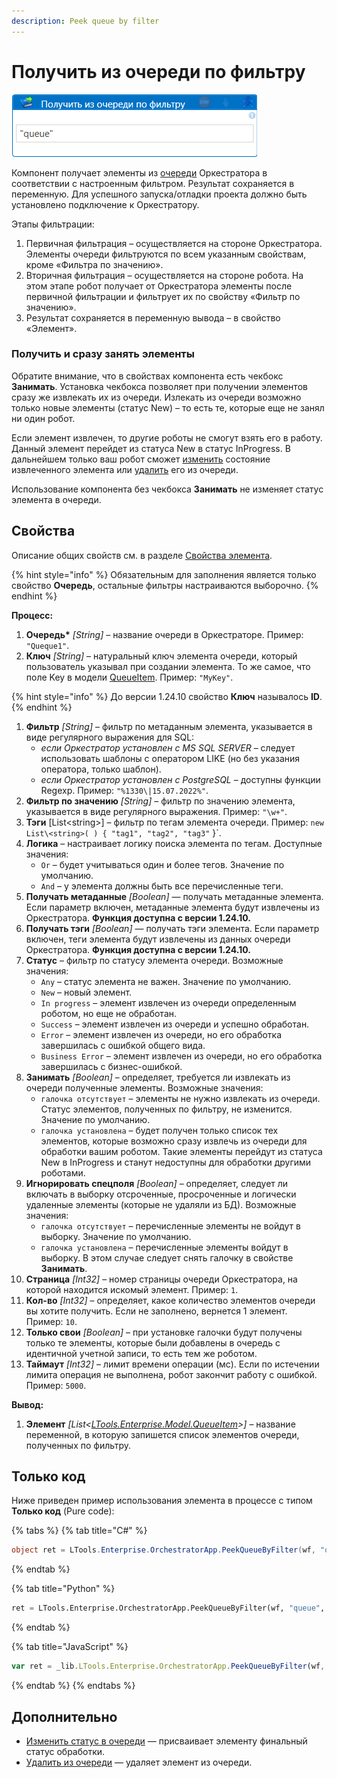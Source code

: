 ```yaml
---
description: Peek queue by filter
---
```


# Получить из очереди по фильтру

![](<../../../../.gitbook/assets/получить из очереди по фильтру.png>)

Компонент получает элементы из [очереди](https://docs.primo-rpa.ru/primo-rpa/orchestrator/basics/data-queues) Оркестратора в соответствии с настроенным фильтром. Результат сохраняется в переменную. Для успешного запуска/отладки проекта должно быть установлено подключение к Оркестратору.

Этапы фильтрации: 
1. Первичная фильтрация – осуществляется на стороне Оркестратора. Элементы очереди фильтруются по всем указанным свойствам, кроме «Фильтра по значению».
2. Вторичная фильтрация – осуществляется на стороне робота. На этом этапе робот получает от Оркестратора элементы после первичной фильтрации и фильтрует их по свойству «Фильтр по значению».
3. Результат сохраняется в переменную вывода – в свойство «Элемент».

### Получить и сразу занять элементы

Обратите внимание, что в свойствах компонента есть чекбокс **Занимать**. Установка чекбокса позволяет при получении элементов сразу же извлекать их из очереди. Излекать из очереди возможно только новые элементы (статус New) – то есть те, которые еще не занял ни один робот. 

Если элемент извлечен, то другие роботы не смогут взять его в работу. Данный элемент перейдет из статуса New в статус InProgress. В дальнейшем только ваш робот сможет [изменить](https://docs.primo-rpa.ru/primo-rpa/orchestrator/basics/data-queues/items#statusy-elementa) состояние извлеченного элемента или [удалить](https://docs.primo-rpa.ru/primo-rpa/g_elements/el_basic/els_orch/els_queues/deletefromqueue) его из очереди. 

Использование компонента без чекбокса **Занимать** не изменяет статус элемента в очереди.


## Свойства
Описание общих свойств см. в разделе [Свойства элемента](https://docs.primo-rpa.ru/primo-rpa/primo-studio/process/elements#svoistva-elementa).

{% hint style="info" %}
Обязательным для заполнения является только свойство **Очередь**, остальные фильтры настраиваются выборочно.
{% endhint %}


**Процесс:** 

1. **Очередь\***  *[String]* – название очереди в Оркестраторе. Пример: `"Queque1"`.
1. **Ключ** *[String]* – натуральный ключ элемента очереди, который пользователь указывал при создании элемента. То же самое, что поле Key в модели [QueueItem](https://docs.primo-rpa.ru/primo-rpa/g_elements/el_basic/els_orch/els_queues/datatypes). Пример: `"MyKey"`.

{% hint style="info" %}
До версии 1.24.10 свойство **Ключ** называлось **ID**.
{% endhint %}

1. **Фильтр** *[String]* – фильтр по метаданным элемента, указывается в виде регулярного выражения для SQL:
   * *если Оркестратор установлен с MS SQL SERVER* – следует использовать шаблоны с оператором LIKE (но без указания оператора, только шаблон).
   * *если Оркестратор установлен с PostgreSQL* – доступны функции Regexp. Пример: `"%1330\|15.07.2022%"`.
1. **Фильтр по значению** *[String]* – фильтр по значению элемента, указывается в виде регулярного выражения. Пример: `"\w+"`.
1. **Тэги** [List\<string\>] – фильтр по тегам элемента очереди. Пример: `new List\<string>( ) { "tag1", "tag2", "tag3"` }`.
1. **Логика** – настраивает логику поиска элемента по тегам. Доступные значения:
   * `Or` – будет учитываться один и более тегов. Значение по умолчанию.
   * `And` – у элемента должны быть все перечисленные теги.
1. **Получать метаданные** *[Boolean]* — получать метаданные элемента. Если параметр включен, метаданные элемента будут извлечены из Оркестратора. **Функция доступна с версии 1.24.10.**
1. **Получать тэги** *[Boolean]* — получать тэги элемента. Если параметр включен, теги элемента будут извлечены из данных очереди Оркестратора. **Функция доступна с версии 1.24.10.**
1. **Статус** – фильтр по статусу элемента очереди. Возможные значения:
   * `Any` – статус элемента не важен. Значение по умолчанию.
   * `New` – новый элемент. 
   * `In progress` – элемент извлечен из очереди определенным роботом, но еще не обработан.
   * `Success` – элемент извлечен из очереди и успешно обработан.
   * `Error` – элемент извлечен из очереди, но его обработка завершилась с ошибкой общего вида.
   * `Business Error` – элемент извлечен из очереди, но его обработка завершилась с бизнес-ошибкой.
1. **Занимать** *[Boolean]* – определяет, требуется ли извлекать из очереди полученные элементы. Возможные значения:
   * `галочка отсутствует` – элементы не нужно извлекать из очереди. Статус элементов, полученных по фильтру, не изменится. Значение по умолчанию. 
   * `галочка установлена` – будет получен только список тех элементов, которые возможно сразу извлечь из очереди для обработки вашим роботом. Такие элементы перейдут из статуса New в InProgress и станут недоступны для обработки другими роботами.
1. **Игнорировать спецполя** *[Boolean]* – определяет, следует ли включать в выборку отсроченные, просроченные и логически удаленные элементы (которые не удаляли из БД). Возможные значения:
   * `галочка отсутствует` – перечисленные элементы не войдут в выборку. Значение по умолчанию.
   * `галочка установлена` – перечисленные элементы войдут в выборку. В этом случае следует снять галочку в свойстве **Занимать**.
1. **Страница** *[Int32]* – номер страницы очереди Оркестратора, на которой находится искомый элемент. Пример: `1`.
1. **Кол-во** *[Int32]* – определяет, какое количество элементов очереди вы хотите получить. Если не заполнено, вернется 1 элемент. Пример: `10`.
1. **Только свои** *[Boolean]*  – при установке галочки будут получены только те элементы, которые были добавлены в очередь с идентичной учетной записи, то есть тем же роботом.
1. **Таймаут** *[Int32]* – лимит времени операции (мс). Если по истечении лимита операция не выполнена, робот закончит работу с ошибкой. Пример: `5000`.

**Вывод:**

1. **Элемент** *[List\<[LTools.Enterprise.Model.QueueItem](https://docs.primo-rpa.ru/primo-rpa/g_elements/osnovnye-elementy/orkestrator/els_queues/datatypes)\>]* – название переменной, в которую запишется список элементов очереди, полученных по фильтру.


## Только код
Ниже приведен пример использования элемента в процессе с типом **Только код** (Pure code):
  
{% tabs %}
{% tab title="C#" %}
```csharp
object ret = LTools.Enterprise.OrchestratorApp.PeekQueueByFilter(wf, "queue", id, ".name", LTools.Enterprise.Model.QueueItemStates2.Any, false, 10);
```
{% endtab %}

{% tab title="Python" %}
```python
ret = LTools.Enterprise.OrchestratorApp.PeekQueueByFilter(wf, "queue", id, ".name", LTools.Enterprise.Model.QueueItemStates2.Any, false, 10)
```
{% endtab %}

{% tab title="JavaScript" %}
```javascript
var ret = _lib.LTools.Enterprise.OrchestratorApp.PeekQueueByFilter(wf, "queue", id, ".name", _lib.LTools.Enterprise.Model.QueueItemStates2.Any, false, 10);
```
{% endtab %}
{% endtabs %}

## Дополнительно
* [Изменить статус в очереди](https://docs.primo-rpa.ru/primo-rpa/g_elements/el_basic/els_orch/els_queues/changequeueitemstate) — присваивает элементу финальный статус обработки. 
* [Удалить из очереди](https://docs.primo-rpa.ru/primo-rpa/g_elements/el_basic/els_orch/els_queues/deletefromqueue) — удаляет элемент из очереди.

